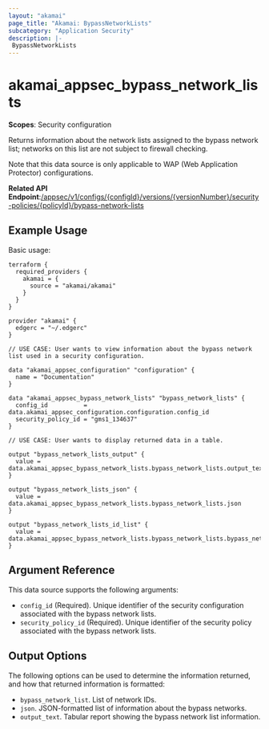 ```yaml
---
layout: "akamai"
page_title: "Akamai: BypassNetworkLists"
subcategory: "Application Security"
description: |-
 BypassNetworkLists
---
```






# akamai_appsec_bypass_network_lists

**Scopes**: Security configuration

Returns information about the network lists assigned to the bypass network list; networks on this list are not subject to firewall checking. 

Note that this data source is only applicable to WAP (Web Application Protector) configurations.

**Related API Endpoint**:[/appsec/v1/configs/{configId}/versions/{versionNumber}/security-policies/{policyId}/bypass-network-lists](https://techdocs.akamai.com/application-security/reference/get-bypass-network-lists-per-policy)

## Example Usage

Basic usage:

```
terraform {
  required_providers {
    akamai = {
      source = "akamai/akamai"
    }
  }
}

provider "akamai" {
  edgerc = "~/.edgerc"
}

// USE CASE: User wants to view information about the bypass network list used in a security configuration.

data "akamai_appsec_configuration" "configuration" {
  name = "Documentation"
}

data "akamai_appsec_bypass_network_lists" "bypass_network_lists" {
  config_id          = data.akamai_appsec_configuration.configuration.config_id
  security_policy_id = "gms1_134637"
}

// USE CASE: User wants to display returned data in a table.

output "bypass_network_lists_output" {
  value = data.akamai_appsec_bypass_network_lists.bypass_network_lists.output_text
}

output "bypass_network_lists_json" {
  value = data.akamai_appsec_bypass_network_lists.bypass_network_lists.json
}

output "bypass_network_lists_id_list" {
  value = data.akamai_appsec_bypass_network_lists.bypass_network_lists.bypass_network_list
}
```

## Argument Reference

This data source supports the following arguments:

- `config_id` (Required). Unique identifier of the security configuration associated with the bypass network lists.
- `security_policy_id` (Required). Unique identifier of the security policy associated with the bypass network lists.

## Output Options

The following options can be used to determine the information returned, and how that returned information is formatted:

- `bypass_network_list`. List of network IDs.
- `json`. JSON-formatted list of information about the bypass networks.
- `output_text`. Tabular report showing the bypass network list information.